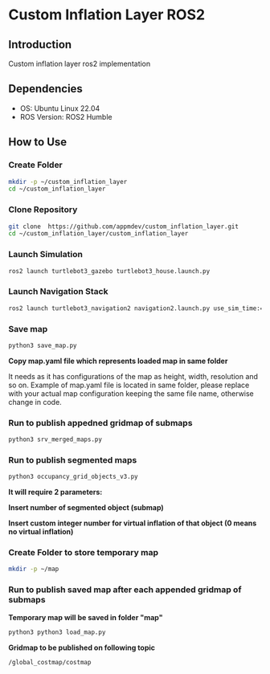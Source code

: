 # Custom Inflation Layer ROS2



## Introduction

Custom inflation layer ros2 implementation 

## Dependencies

- OS: Ubuntu Linux 22.04
- ROS Version: ROS2 Humble

## How to Use

### Create Folder

```bash
mkdir -p ~/custom_inflation_layer
cd ~/custom_inflation_layer
```

### Clone Repository

```bash
git clone  https://github.com/appmdev/custom_inflation_layer.git
cd ~/custom_inflation_layer/custom_inflation_layer
```
### Launch Simulation 

```bash
ros2 launch turtlebot3_gazebo turtlebot3_house.launch.py
```

### Launch Navigation Stack

```bash
ros2 launch turtlebot3_navigation2 navigation2.launch.py use_sim_time:=True map:=map.yaml
```
### Save map

```bash
python3 save_map.py
```


**Copy map.yaml file which represents loaded map in same folder**

It needs as it has configurations of the map  as height, width, resolution and so on. Example of map.yaml file is located in same folder, please replace with your actual map configuration keeping the same file name, otherwise change in code.


### Run to publish appedned gridmap of submaps

```bash
python3 srv_merged_maps.py
```

### Run to publish segmented maps

```bash
python3 occupancy_grid_objects_v3.py
```
**It will require 2 parameters:**

**Insert number of segmented object (submap)**

**Insert custom integer number for virtual inflation of that object (0 means no virtual inflation)**

### Create Folder to store temporary map

```bash
mkdir -p ~/map
```
### Run to publish saved map after each appended gridmap of submaps

**Temporary map will be saved in folder "map"**


```bash
python3 python3 load_map.py
```

**Gridmap to be published on following topic**
```bash
/global_costmap/costmap
```
